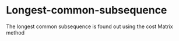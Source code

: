 # Longest-common-subsequence
The longest common subsequence is found out using the cost Matrix method
